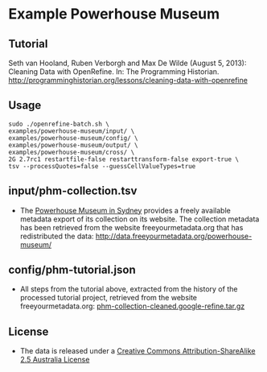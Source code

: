 # Example Powerhouse Museum

## Tutorial

Seth van Hooland, Ruben Verborgh and Max De Wilde (August 5, 2013): Cleaning Data with OpenRefine. In: The Programming Historian. http://programminghistorian.org/lessons/cleaning-data-with-openrefine

## Usage

```
sudo ./openrefine-batch.sh \
examples/powerhouse-museum/input/ \
examples/powerhouse-museum/config/ \
examples/powerhouse-museum/output/ \
examples/powerhouse-museum/cross/ \
2G 2.7rc1 restartfile-false restarttransform-false export-true \
tsv --processQuotes=false --guessCellValueTypes=true
```

## input/phm-collection.tsv

* The [Powerhouse Museum in Sydney](https://maas.museum/powerhouse-museum/) provides a freely available metadata export of its collection on its website. The collection metadata has been retrieved from the website freeyourmetadata.org that has redistributed the data: http://data.freeyourmetadata.org/powerhouse-museum/

## config/phm-tutorial.json

* All steps from the tutorial above, extracted from the history of the processed tutorial project, retrieved from the website freeyourmetadata.org: [phm-collection-cleaned.google-refine.tar.gz](http://data.freeyourmetadata.org/powerhouse-museum/phm-collection-cleaned.google-refine.tar.gz)

## License

* The data is released under a [Creative Commons Attribution-ShareAlike 2.5 Australia License](http://creativecommons.org/licenses/by-nc/2.5/au/)
